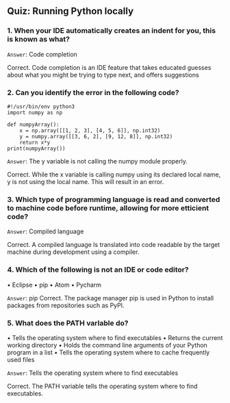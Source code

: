 ## Quiz: Running Python locally

### 1. When your IDE automatically creates an indent for you, this is known as what?

`Answer`: Code completion

Correct. Code completion is an IDE feature that takes educated guesses 
about what you might be trying to type next, and offers suggestions

### 2. Can you identify the error in the following code?
~~~
#!/usr/bin/env python3
import numpy as np

def numpyArray():
    x = np.array([[1, 2, 3], [4, 5, 6]], np.int32)
    y = numpy.array([[3, 6, 2], [9, 12, 8]], np.int32)
    return x*y
print(numpyArray())
~~~

`Answer`: The y variable is not calling the numpy module properly.

Correct. While the x variable is calling numpy using its declared local name, 
y is not using the local name. This will result in an error.

### 3. Which type of programming language is read and converted to machine code before runtime, allowing for more etticient code?

`Answer`: Compiled language

Correct. A compiled language Is translated into code readable by the target machine 
during development using a compiler.

### 4. Which of the following is not an IDE or code editor?
• Eclipse
• pip
• Atom
• Pycharm

`Answer`: pip
Correct. The package manager pip is used in Python to install packages from 
repositories such as PyPl.

### 5. What does the PATH varIable do?

• Tells the operating system where to find executables
• Returns the current working directory
• Holds the command line arguments of your Python program in a list
• Tells the operating system where to cache frequently used files

`Answer`: Tells the operating system where to find executables

Correct. The PATH variable tells the operating system where to find executables.
